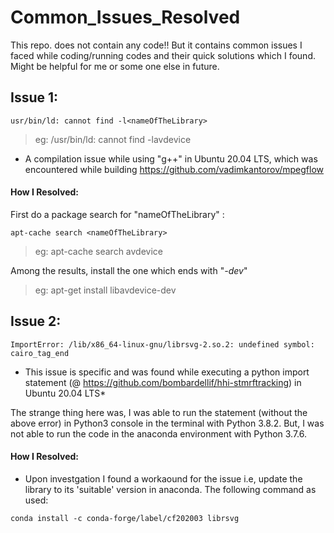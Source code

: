 # Common_Issues_Resolved
This repo. does not contain any code!! But it contains common issues I faced while coding/running codes and their quick solutions which I found. Might be helpful for me or some one else in future.


## Issue 1:
```
usr/bin/ld: cannot find -l<nameOfTheLibrary>
```
>eg: /usr/bin/ld: cannot find -lavdevice

* A compilation issue while using "g++" in Ubuntu 20.04 LTS, which was encountered while building https://github.com/vadimkantorov/mpegflow


#### How I Resolved:

First do a package search for "nameOfTheLibrary" :
```
apt-cache search <nameOfTheLibrary>
```
>eg: apt-cache search avdevice
  
 Among the results, install the one which ends with "*-dev*"
 
>eg: apt-get install libavdevice-dev


## Issue 2:
```
ImportError: /lib/x86_64-linux-gnu/librsvg-2.so.2: undefined symbol: cairo_tag_end
```
* This issue is specific and  was found while executing a python import statement (@ https://github.com/bombardellif/hhi-stmrftracking) in Ubuntu 20.04 LTS*

The strange thing here was, I was able to run the statement (without the above error) in Python3 console in the terminal with Python 3.8.2. But, I was not able to run the code in the anaconda environment with Python 3.7.6. 

#### How I Resolved:

* Upon investgation I found a workaound for the issue i.e, update the library to its 'suitable' version in anaconda. 
The following command as used:
```
conda install -c conda-forge/label/cf202003 librsvg
```
